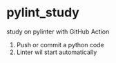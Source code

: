 # pylint_study
study on pylinter with GitHub Action

1. Push or commit a python code
2. Linter wil start automatically
